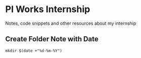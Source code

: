 # PI Works Internship
Notes, code snippets and other resources about my internship

## Create Folder Note with Date
```
mkdir $(date +"%d-%m-%Y")
```
